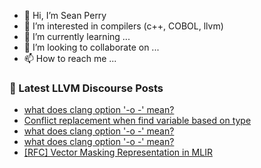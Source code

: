 - 👋 Hi, I’m Sean Perry
- 👀 I’m interested in compilers (c++, COBOL, llvm)
- 🌱 I’m currently learning ...
- 💞️ I’m looking to collaborate on ...
- 📫 How to reach me ...

<!---
s66perry/s66perry is a ✨ special ✨ repository because its `README.md` (this file) appears on your GitHub profile.
You can click the Preview link to take a look at your changes.
--->
### 📕 Latest LLVM Discourse Posts

<!-- DISCOURSE-LLVM:START -->
- [what does clang option &#39;-o -&#39; mean?](https://discourse.llvm.org/t/what-does-clang-option-o-mean/65004#post_3)
- [Conflict replacement when find variable based on type](https://discourse.llvm.org/t/conflict-replacement-when-find-variable-based-on-type/65008#post_1)
- [what does clang option &#39;-o -&#39; mean?](https://discourse.llvm.org/t/what-does-clang-option-o-mean/65004#post_2)
- [what does clang option &#39;-o -&#39; mean?](https://discourse.llvm.org/t/what-does-clang-option-o-mean/65004#post_1)
- [[RFC] Vector Masking Representation in MLIR](https://discourse.llvm.org/t/rfc-vector-masking-representation-in-mlir/64964#post_5)
<!-- DISCOURSE-LLVM:END -->
